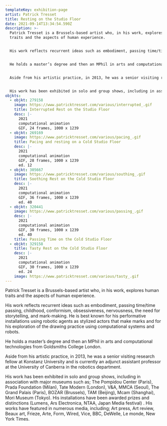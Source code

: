 ```yaml
---
templateKey: exhibition-page
artist: Patrick Tresset
title: Resting on the Studio Floor
date: 2021-09-14T13:34:54.590Z
description: >-
  Patrick Tresset is a Brussels-based artist who, in his work, explores human
  traits and the aspects of human experience. 


  His work reflects recurrent ideas such as embodiment, passing time/time passing, childhood, conformism, obsessiveness, nervousness, the need for storytelling, and mark-making. He is best known for his performative installations using robotic agents as stylized actors that make marks and for his exploration of the drawing practice using computational systems and robots. 


  He holds a master’s degree and then an MPhil in arts and computational technologies from Goldsmiths College London. 


  Aside from his artistic practice, in 2013, he was a senior visiting research fellow at Konstanz University and is currently an adjunct assistant professor at the University of Canberra in the robotics department. 


  His work has been exhibited in solo and group shows, including in association with major museums such as; The Pompidou Center (Paris), Prada Foundation (Milan), Tate Modern (London), V&A, MMCA (Seoul), The Grand Palais (Paris), BOZAR (Brussels), TAM (Beijing), Mcam (Shanghai), Mori Museum (Tokyo). His installations have been awarded prizes and distinctions (Lumens, Ars Electronica, NTAA, Japan Media festival) . His works have featured in numerous media, including; Art press, Art review, Beaux art, Frieze, Arte, Form, Wired, Vice, BBC, DeWelle, Le monde, New York Times.
objkts:
  - objkt: 279158
    image: https://www.patricktresset.com/various/interrupted_.gif
    title: Interrupted Rest on the Studio Floor
    desc: |-
      2021
      computational animation
      GIF, 24 frames, 1000 x 1239
  - objkt: 269169
    image: https://www.patricktresset.com/various/pacing_.gif
    title: Pacing and resting on a Cold Studio Floor
    desc: |-
      2021
      computational animation
      GIF, 28 frames, 1000 x 1239
      ed. 12
  - objkt: 305667
    image: https://www.patricktresset.com/various/southing_.gif
    title: Soothing Rest on the Cold Studio Floor
    desc: |-
      2021
      computational animation
      GIF, 36 frames, 1000 x 1239
      ed. 40
  - objkt: 320441
    image: https://www.patricktresset.com/various/passing_.gif
    desc: |-
      2021
      computational animation
      GIF, 30 frames, 1000 x 1239
      ed. 40
    title: Passing Time on the Cold Studio Floor
  - objkt: 329158
    title: Tasty Rest on the Cold Studio Floor
    desc: |-
      2021
      computational animation
      GIF, 30 frames, 1000 x 1239
      ed. 24
    image: https://www.patricktresset.com/various/tasty_.gif
---
```

Patrick Tresset is a Brussels-based artist who, in his work, explores human traits and the aspects of human experience. 

His work reflects recurrent ideas such as embodiment, passing time/time passing, childhood, conformism, obsessiveness, nervousness, the need for storytelling, and mark-making. He is best known for his performative installations using robotic agents as stylized actors that make marks and for his exploration of the drawing practice using computational systems and robots. 

He holds a master’s degree and then an MPhil in arts and computational technologies from Goldsmiths College London. 

Aside from his artistic practice, in 2013, he was a senior visiting research fellow at Konstanz University and is currently an adjunct assistant professor at the University of Canberra in the robotics department. 

His work has been exhibited in solo and group shows, including in association with major museums such as; The Pompidou Center (Paris), Prada Foundation (Milan), Tate Modern (London), V&A, MMCA (Seoul), The Grand Palais (Paris), BOZAR (Brussels), TAM (Beijing), Mcam (Shanghai), Mori Museum (Tokyo). His installations have been awarded prizes and distinctions (Lumens, Ars Electronica, NTAA, Japan Media festival) . His works have featured in numerous media, including; Art press, Art review, Beaux art, Frieze, Arte, Form, Wired, Vice, BBC, DeWelle, Le monde, New York Times.